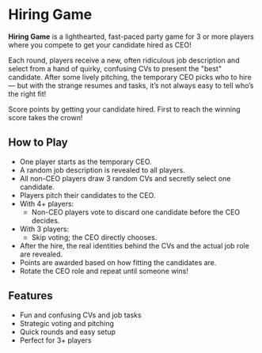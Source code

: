 # Hiring Game

**Hiring Game** is a lighthearted, fast-paced party game for 3 or more players where you compete to get your candidate hired as CEO!

Each round, players receive a new, often ridiculous job description and select from a hand of quirky, confusing CVs to present the "best" candidate. After some lively pitching, the temporary CEO picks who to hire — but with the strange resumes and tasks, it’s not always easy to tell who’s the right fit!

Score points by getting your candidate hired. First to reach the winning score takes the crown!

## How to Play
- One player starts as the temporary CEO.
- A random job description is revealed to all players.
- All non-CEO players draw 3 random CVs and secretly select one candidate.
- Players pitch their candidates to the CEO.
- With 4+ players:  
  - Non-CEO players vote to discard one candidate before the CEO decides.
- With 3 players:  
  - Skip voting; the CEO directly chooses.
- After the hire, the real identities behind the CVs and the actual job role are revealed.
- Points are awarded based on how fitting the candidates are.
- Rotate the CEO role and repeat until someone wins!

## Features
- Fun and confusing CVs and job tasks
- Strategic voting and pitching
- Quick rounds and easy setup
- Perfect for 3+ players
